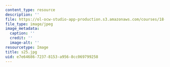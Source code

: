 ```yaml
---
content_type: resource
description: ''
file: https://ol-ocw-studio-app-production.s3.amazonaws.com/courses/18-03sc-differential-equations-fall-2011/e7e6468672378153a9568cc069799258_s25.jpg
file_type: image/jpeg
image_metadata:
  caption: ''
  credit: ''
  image-alt: ''
resourcetype: Image
title: s25.jpg
uid: e7e64686-7237-8153-a956-8cc069799258
---
```

